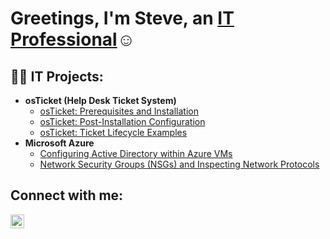 <h1>Greetings, I'm Steve, an <a href="https://linkedin.com/in/stephen-l">IT Professional</a>☺</h1>

<h2>👨‍💻 IT Projects:</h2>

- <b>osTicket (Help Desk Ticket System)</b>
  - [osTicket: Prerequisites and Installation](https://github.com/stephenlangtech/osticket-prereqs)
  - [osTicket: Post-Installation Configuration](https://github.com/stephenlangtech/post-install-config)
  - [osTicket: Ticket Lifecycle Examples](https://github.com/stephenlangtech/ticket-lifecycle)
- <b>Microsoft Azure</b>
  - [Configuring Active Directory within Azure VMs](https://github.com/stephenlangtech/configure-ad)
  - [Network Security Groups (NSGs) and Inspecting Network Protocols](https://github.com/stephenlangtech/azure-network-protocols)

<h2>Connect with me:</h2>

[<img align="left" alt="stephen-l | LinkedIn" width="22px" src="https://cdn.jsdelivr.net/npm/simple-icons@v3/icons/linkedin.svg" />][linkedin]


[linkedin]: https://linkedin.com/in/stephen-l

